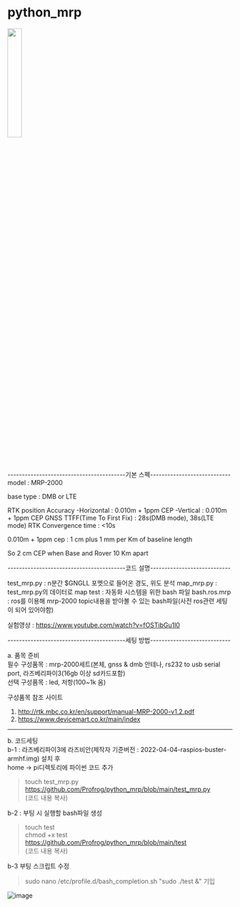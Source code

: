 # python_mrp


<img src = "https://user-images.githubusercontent.com/26535065/175887768-87aab946-71c0-4087-b54a-ab333bb2f7d2.jpg" width="25%" height="25%">

-----------------------------------------기본 스펙----------------------------  
model : MRP-2000

base type : DMB or LTE

RTK position Accuracy
-Horizontal : 0.010m + 1ppm CEP
-Vertical : 0.010m + 1ppm CEP
GNSS TTFF(Time To First Fix) : 28s(DMB mode), 38s(LTE mode)
RTK Convergence time : <10s

0.010m + 1ppm cep : 1 cm plus 1 mm per Km of baseline length

So 2 cm CEP when Base and Rover 10 Km apart​

-----------------------------------------코드 설명----------------------------  


test_mrp.py : n분간 $GNGLL 포멧으로 들어온 경도, 위도 분석
map_mrp.py : test_mrp.py의 데이터로 map
test : 자동화 시스템을 위한 bash 파일
bash.ros.mrp : ros를 이용해 mrp-2000 topic내용을 받아볼 수 있는 bash파일(사전 ros관련 세팅이 되어 있어야함)  

실험영상 : https://www.youtube.com/watch?v=fOSTibGu1l0

-----------------------------------------세팅 방법----------------------------  

a. 품목 준비  
필수 구성품목 : mrp-2000세트(본체, gnss & dmb 안테나, rs232 to usb serial port, 라즈베리파이3(16gb 이상 sd카드포함)  
선택 구성품목 : led, 저항(100~1k 옴)  

구성품목 참조 사이트  
1. http://rtk.mbc.co.kr/en/support/manual-MRP-2000-v1.2.pdf  
2. https://www.devicemart.co.kr/main/index  

---

b. 코드세팅  
b-1 : 라즈베리파이3에 라즈비안(제작자 기준버전 : 2022-04-04-raspios-buster-armhf.img) 설치 후  
home -> pi디렉토리에 파이썬 코드 추가

> touch test_mrp.py  
> https://github.com/Profrog/python_mrp/blob/main/test_mrp.py   
> (코드 내용 복사)  
  
b-2 : 부팅 시 실행할 bash파일 생성
> touch test  
> chmod +x test  
> https://github.com/Profrog/python_mrp/blob/main/test  
> (코드 내용 복사)


b-3 부팅 스크립트 수정
> sudo nano /etc/profile.d/bash_completion.sh
> "sudo ./test &" 기입

![image](https://user-images.githubusercontent.com/26535065/182523662-5c558961-c214-4009-a4e5-192ca95d9b46.png)













